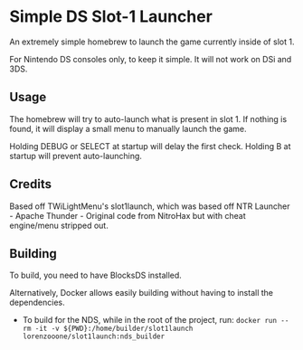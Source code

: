 # Simple DS Slot-1 Launcher
An extremely simple homebrew to launch the game currently inside of slot 1.

For Nintendo DS consoles only, to keep it simple. It will not work on DSi and 3DS.

## Usage
The homebrew will try to auto-launch what is present in slot 1. If nothing is found, it will display a small menu to manually launch the game.

Holding DEBUG or SELECT at startup will delay the first check. Holding B at startup will prevent auto-launching.

## Credits
Based off TWiLightMenu's slot1launch, which was based off NTR Launcher - Apache Thunder - Original code from NitroHax but with cheat engine/menu stripped out.

## Building
To build, you need to have BlocksDS installed.

Alternatively, Docker allows easily building without having to install the dependencies.
- To build for the NDS, while in the root of the project, run: `docker run --rm -it -v ${PWD}:/home/builder/slot1launch lorenzooone/slot1launch:nds_builder`

